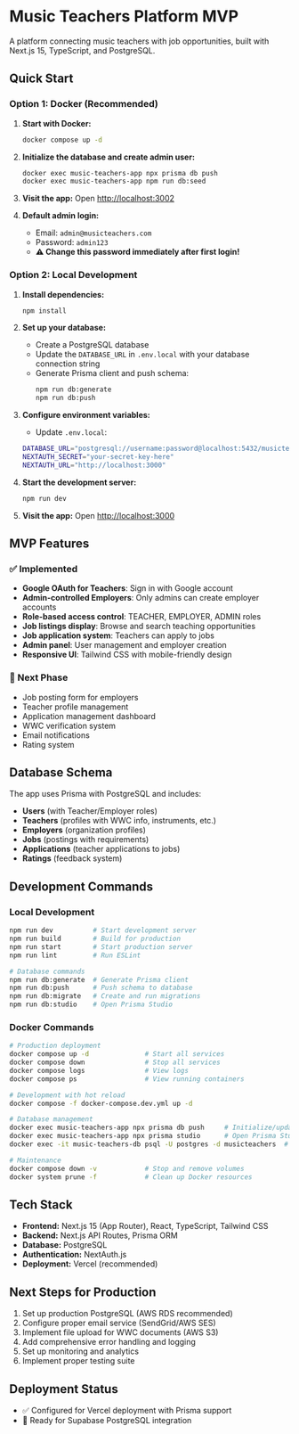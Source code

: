 # Music Teachers Platform MVP

A platform connecting music teachers with job opportunities, built with Next.js 15, TypeScript, and PostgreSQL.

## Quick Start

### Option 1: Docker (Recommended)

1. **Start with Docker:**
   ```bash
   docker compose up -d
   ```

2. **Initialize the database and create admin user:**
   ```bash
   docker exec music-teachers-app npx prisma db push
   docker exec music-teachers-app npm run db:seed
   ```

3. **Visit the app:**
   Open [http://localhost:3002](http://localhost:3002)

4. **Default admin login:**
   - Email: `admin@musicteachers.com`
   - Password: `admin123`
   - **⚠️ Change this password immediately after first login!**

### Option 2: Local Development

1. **Install dependencies:**
   ```bash
   npm install
   ```

2. **Set up your database:**
   - Create a PostgreSQL database
   - Update the `DATABASE_URL` in `.env.local` with your database connection string
   - Generate Prisma client and push schema:
     ```bash
     npm run db:generate
     npm run db:push
     ```

3. **Configure environment variables:**
   - Update `.env.local`:
   ```bash
   DATABASE_URL="postgresql://username:password@localhost:5432/musicteachers"
   NEXTAUTH_SECRET="your-secret-key-here"
   NEXTAUTH_URL="http://localhost:3000"
   ```

4. **Start the development server:**
   ```bash
   npm run dev
   ```

5. **Visit the app:**
   Open [http://localhost:3000](http://localhost:3000)

## MVP Features

### ✅ Implemented
- **Google OAuth for Teachers**: Sign in with Google account
- **Admin-controlled Employers**: Only admins can create employer accounts
- **Role-based access control**: TEACHER, EMPLOYER, ADMIN roles
- **Job listings display**: Browse and search teaching opportunities
- **Job application system**: Teachers can apply to jobs
- **Admin panel**: User management and employer creation
- **Responsive UI**: Tailwind CSS with mobile-friendly design

### 🚧 Next Phase
- Job posting form for employers
- Teacher profile management
- Application management dashboard
- WWC verification system
- Email notifications
- Rating system

## Database Schema

The app uses Prisma with PostgreSQL and includes:
- **Users** (with Teacher/Employer roles)
- **Teachers** (profiles with WWC info, instruments, etc.)
- **Employers** (organization profiles)  
- **Jobs** (postings with requirements)
- **Applications** (teacher applications to jobs)
- **Ratings** (feedback system)

## Development Commands

### Local Development
```bash
npm run dev          # Start development server
npm run build        # Build for production
npm run start        # Start production server
npm run lint         # Run ESLint

# Database commands
npm run db:generate  # Generate Prisma client
npm run db:push      # Push schema to database
npm run db:migrate   # Create and run migrations
npm run db:studio    # Open Prisma Studio
```

### Docker Commands
```bash
# Production deployment
docker compose up -d              # Start all services
docker compose down               # Stop all services
docker compose logs               # View logs
docker compose ps                 # View running containers

# Development with hot reload
docker compose -f docker-compose.dev.yml up -d

# Database management
docker exec music-teachers-app npx prisma db push     # Initialize/update schema
docker exec music-teachers-app npx prisma studio      # Open Prisma Studio
docker exec -it music-teachers-db psql -U postgres -d musicteachers  # Connect to DB

# Maintenance
docker compose down -v            # Stop and remove volumes
docker system prune -f            # Clean up Docker resources
```

## Tech Stack

- **Frontend:** Next.js 15 (App Router), React, TypeScript, Tailwind CSS
- **Backend:** Next.js API Routes, Prisma ORM
- **Database:** PostgreSQL
- **Authentication:** NextAuth.js
- **Deployment:** Vercel (recommended)

## Next Steps for Production

1. Set up production PostgreSQL (AWS RDS recommended)
2. Configure proper email service (SendGrid/AWS SES)
3. Implement file upload for WWC documents (AWS S3)
4. Add comprehensive error handling and logging
5. Set up monitoring and analytics
6. Implement proper testing suite

## Deployment Status

- ✅ Configured for Vercel deployment with Prisma support
- 🔧 Ready for Supabase PostgreSQL integration

